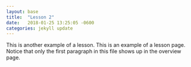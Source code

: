 ```yaml
---
layout: base
title:  "Lesson 2"
date:   2018-01-25 13:25:05 -0600
categories: jekyll update
---
```

This is another example of a lesson. This is an example of a lesson page. Notice that only the first paragraph in this file shows up in the overview page.
